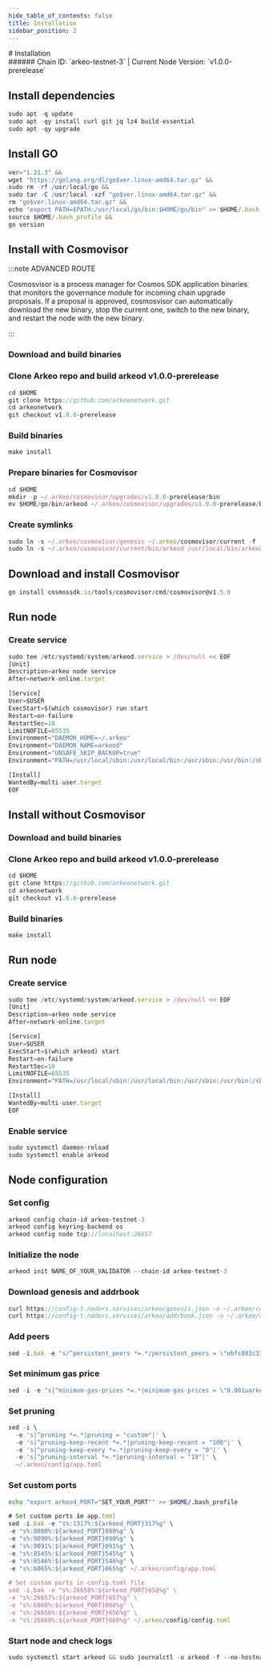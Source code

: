 ```yaml
---
hide_table_of_contents: false
title: Installation
sidebar_position: 2
---
```


<div class="h1-with-icon icon-arkeo">
# Installation
</div>
###### Chain ID: `arkeo-testnet-3` | Current Node Version: `v1.0.0-prerelease`

## Install dependencies

```js
sudo apt -q update
sudo apt -qy install curl git jq lz4 build-essential
sudo apt -qy upgrade
```

## Install GO
```js
ver="1.21.3" &&
wget "https://golang.org/dl/go$ver.linux-amd64.tar.gz" &&
sudo rm -rf /usr/local/go &&
sudo tar -C /usr/local -xzf "go$ver.linux-amd64.tar.gz" &&
rm "go$ver.linux-amd64.tar.gz" &&
echo "export PATH=$PATH:/usr/local/go/bin:$HOME/go/bin" >> $HOME/.bash_profile &&
source $HOME/.bash_profile &&
go version
```

## Install with Cosmovisor
:::note ADVANCED ROUTE

Cosmosvisor is a process manager for Cosmos SDK application binaries that monitors the governance module for incoming chain upgrade proposals. If a proposal is approved, cosmosvisor can automatically download the new binary, stop the current one, switch to the new binary, and restart the node with the new binary.

:::
### Download and build binaries
### Clone Arkeo repo and build arkeod v1.0.0-prerelease
```js
cd $HOME
git clone https://github.com/arkeonetwork.git
cd arkeonetwork
git checkout v1.0.0-prerelease
```

### Build binaries
```js
make install
```
### Prepare binaries for Cosmovisor
```js
cd $HOME
mkdir -p ~/.arkeo/cosmovisor/upgrades/v1.0.0-prerelease/bin
mv $HOME/go/bin/arkeod ~/.arkeo/cosmovisor/upgrades/v1.0.0-prerelease/bin/
```

### Create symlinks
```js
sudo ln -s ~/.arkeo/cosmovisor/genesis ~/.arkeo/cosmovisor/current -f
sudo ln -s ~/.arkeo/cosmovisor/current/bin/arkeod /usr/local/bin/arkeod -f
```

## Download and install Cosmovisor
```js
go install cosmossdk.io/tools/cosmovisor/cmd/cosmovisor@v1.5.0
```

## Run node
### Create service
```js
sudo tee /etc/systemd/system/arkeod.service > /dev/null << EOF
[Unit]
Description=arkeo node service
After=network-online.target

[Service]
User=$USER
ExecStart=$(which cosmovisor) run start
Restart=on-failure
RestartSec=10
LimitNOFILE=65535
Environment="DAEMON_HOME=~/.arkeo"
Environment="DAEMON_NAME=arkeod"
Environment="UNSAFE_SKIP_BACKUP=true"
Environment="PATH=/usr/local/sbin:/usr/local/bin:/usr/sbin:/usr/bin:/sbin:/bin:/usr/games:/usr/local/games:/snap/bin:~/.arkeo/cosmovisor/current/bin"

[Install]
WantedBy=multi-user.target
EOF
```

## Install without Cosmovisor

### Download and build binaries
### Clone Arkeo repo and build arkeod v1.0.0-prerelease
```js
cd $HOME
git clone https://github.com/arkeonetwork.git
cd arkeonetwork
git checkout v1.0.0-prerelease
```

### Build binaries
```js
make install
```

## Run node
### Create service
```js
sudo tee /etc/systemd/system/arkeod.service > /dev/null << EOF
[Unit]
Description=arkeo node service
After=network-online.target

[Service]
User=$USER
ExecStart=$(which arkeod) start
Restart=on-failure
RestartSec=10
LimitNOFILE=65535
Environment="PATH=/usr/local/sbin:/usr/local/bin:/usr/sbin:/usr/bin:/sbin:/bin:/usr/games:/usr/local/games:/snap/bin"

[Install]
WantedBy=multi-user.target
EOF
```

### Enable service
```js
sudo systemctl daemon-reload
sudo systemctl enable arkeod
```

## Node configuration
### Set config
```js
arkeod config chain-id arkeo-testnet-3
arkeod config keyring-backend os
arkeod config node tcp://localhost:26657
```

### Initialize the node
```js
arkeod init NAME_OF_YOUR_VALIDATOR --chain-id arkeo-testnet-3
```

### Download genesis and addrbook
```js
curl https://config-t.noders.services/arkeo/genesis.json -o ~/.arkeo/config/genesis.json
curl https://config-t.noders.services/arkeo/addrbook.json -o ~/.arkeo/config/addrbook.json
```
### Add peers
```js
sed -i.bak -e "s/^persistent_peers *=.*/persistent_peers = \"ebfc883c33943f248437312a2d9c5d88c81bd843@arkeo-t-rpc.noders.services:22856\"/" ~/.arkeo/config/config.toml
```

### Set minimum gas price
```js
sed -i -e "s|^minimum-gas-prices *=.*|minimum-gas-prices = \"0.001uarkeo\"|" ~/.arkeo/config/app.toml
```
### Set pruning
```js
sed -i \
  -e 's|^pruning *=.*|pruning = "custom"|' \
  -e 's|^pruning-keep-recent *=.*|pruning-keep-recent = "100"|' \
  -e 's|^pruning-keep-every *=.*|pruning-keep-every = "0"|' \
  -e 's|^pruning-interval *=.*|pruning-interval = "19"|' \
  ~/.arkeo/config/app.toml
```

### Set custom ports

```bash
echo "export arkeod_PORT="SET_YOUR_PORT"" >> $HOME/.bash_profile
```

```js
# Set custom ports in app.toml
sed -i.bak -e "s%:1317%:${arkeod_PORT}317%g" \
-e "s%:8080%:${arkeod_PORT}080%g" \
-e "s%:9090%:${arkeod_PORT}090%g" \
-e "s%:9091%:${arkeod_PORT}091%g" \
-e "s%:8545%:${arkeod_PORT}545%g" \
-e "s%:8546%:${arkeod_PORT}546%g" \
-e "s%:6065%:${arkeod_PORT}065%g" ~/.arkeo/config/app.toml

# Set custom ports in config.toml file
sed -i.bak -e "s%:26658%:${arkeod_PORT}658%g" \
-e "s%:26657%:${arkeod_PORT}657%g" \
-e "s%:6060%:${arkeod_PORT}060%g" \
-e "s%:26656%:${arkeod_PORT}656%g" \
-e "s%:26660%:${arkeod_PORT}660%g" ~/.arkeo/config/config.toml
```

### Start node and check logs
```js
sudo systemctl start arkeod && sudo journalctl -u arkeod -f --no-hostname -o cat
```